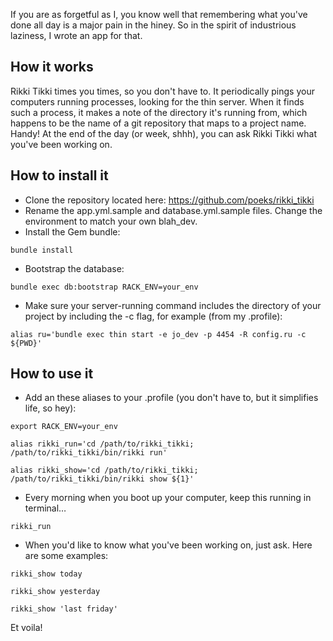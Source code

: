 If you are as forgetful as I, you know well that remembering what you've done all day is a major pain in the hiney. So in the spirit of industrious laziness, I wrote an app for that.

## How it works

Rikki Tikki times you times, so you don't have to. It periodically pings your computers running processes, looking for the thin server. When it finds such a process, it makes a note of the directory it's running from, which happens to be the name of a git repository that maps to a project name. Handy! At the end of the day (or week, shhh), you can ask Rikki Tikki what you've been working on.

## How to install it

* Clone the repository located here: https://github.com/poeks/rikki_tikki
* Rename the app.yml.sample and database.yml.sample files. Change the environment to match your own blah_dev.
* Install the Gem bundle:

`bundle install`

* Bootstrap the database:

`bundle exec db:bootstrap RACK_ENV=your_env`

* Make sure your server-running command includes the directory of your project by including the -c flag, for example (from my .profile):

`alias ru='bundle exec thin start -e jo_dev -p 4454 -R config.ru -c ${PWD}'`

## How to use it

* Add an these aliases to your .profile (you don't have to, but it simplifies life, so hey):

`export RACK_ENV=your_env`
  
`alias rikki_run='cd /path/to/rikki_tikki; /path/to/rikki_tikki/bin/rikki run' `

`alias rikki_show='cd /path/to/rikki_tikki; /path/to/rikki_tikki/bin/rikki show ${1}' `

* Every morning when you boot up your computer, keep this running in terminal…

`rikki_run`

* When you'd like to know what you've been working on, just ask. Here are some examples:

`rikki_show today`

`rikki_show yesterday`

`rikki_show 'last friday'`


Et voila!



